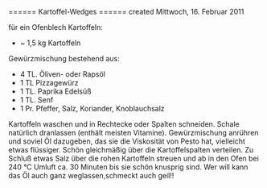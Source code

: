 
====== Kartoffel-Wedges ======
created Mittwoch, 16. Februar 2011

für ein Ofenblech Kartoffeln:
* ~ 1,5 kg Kartoffeln

Gewürzmischung bestehend aus:
* 4 TL. Öliven- oder Rapsöl
* 1 TL Pizzagewürz
* 1 TL. Paprika Edelsüß
* 1 TL. Senf
* 1 Pr. Pfeffer,
        Salz,
        Koriander,
        Knoblauchsalz

Kartoffeln waschen und in Rechtecke oder Spalten schneiden. Schale natürlich dranlassen (enthält meisten Vitamine). Gewürzmischung anrühren und soviel Öl dazugeben, das sie die Viskosität von Pesto hat, vielleicht etwas flüssiger. Schön gleichmäßig über die Kartoffelspalten verteilen. Zu Schluß etwas Salz über die rohen Kartoffeln streuen und ab in den Ofen bei 240 °C Umluft ca. 30 Minuten bis sie schön knusprig sind.
Wer will kann das Öl auch ganz weglassen,schmeckt auch geil!!
